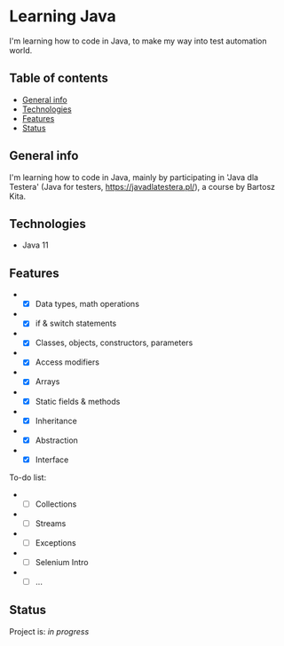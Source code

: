 # Learning Java
I'm learning how to code in Java, to make my way into test automation world.

## Table of contents
* [General info](#general-info)
* [Technologies](#technologies)
* [Features](#features)
* [Status](#status)

## General info
I'm learning how to code in Java, mainly by participating in 'Java dla Testera' (Java for
testers, https://javadlatestera.pl/), a course by Bartosz Kita.

## Technologies
* Java 11

## Features

*
    -[x] Data types, math operations
*
    -[x] if & switch statements
*
    -[x] Classes, objects, constructors, parameters
*
    -[x] Access modifiers
*
    -[x] Arrays
*
    -[x] Static fields & methods
*
    -[x] Inheritance
*
    -[x] Abstraction
*
    -[x] Interface

To-do list:

*
    -[ ] Collections
*
    -[ ] Streams
*
    -[ ] Exceptions
*
    -[ ] Selenium Intro
*
    -[ ] ...

## Status

Project is: _in progress_



